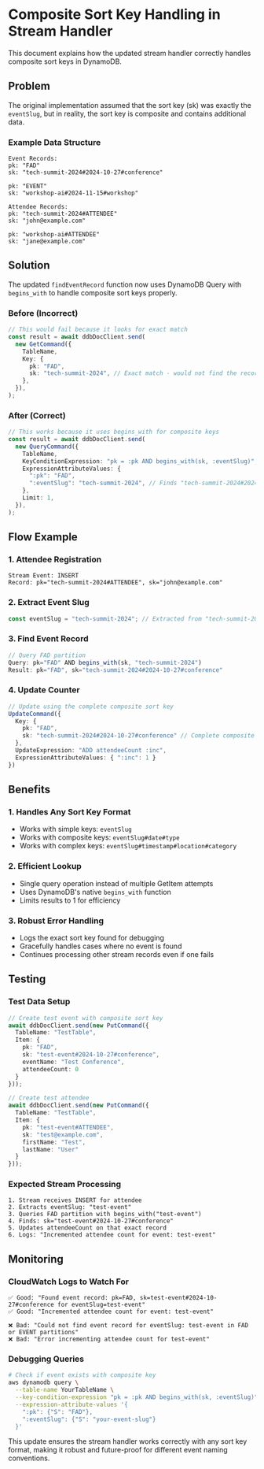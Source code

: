 # Composite Sort Key Handling in Stream Handler

This document explains how the updated stream handler correctly handles composite sort keys in DynamoDB.

## Problem

The original implementation assumed that the sort key (sk) was exactly the `eventSlug`, but in reality, the sort key is composite and contains additional data.

### Example Data Structure

```
Event Records:
pk: "FAD"
sk: "tech-summit-2024#2024-10-27#conference"

pk: "EVENT" 
sk: "workshop-ai#2024-11-15#workshop"

Attendee Records:
pk: "tech-summit-2024#ATTENDEE"
sk: "john@example.com"

pk: "workshop-ai#ATTENDEE"
sk: "jane@example.com"
```

## Solution

The updated `findEventRecord` function now uses DynamoDB Query with `begins_with` to handle composite sort keys properly.

### Before (Incorrect)
```typescript
// This would fail because it looks for exact match
const result = await ddbDocClient.send(
  new GetCommand({
    TableName,
    Key: {
      pk: "FAD",
      sk: "tech-summit-2024", // Exact match - would not find the record
    },
  }),
);
```

### After (Correct)
```typescript
// This works because it uses begins_with for composite keys
const result = await ddbDocClient.send(
  new QueryCommand({
    TableName,
    KeyConditionExpression: "pk = :pk AND begins_with(sk, :eventSlug)",
    ExpressionAttributeValues: {
      ":pk": "FAD",
      ":eventSlug": "tech-summit-2024", // Finds "tech-summit-2024#2024-10-27#conference"
    },
    Limit: 1,
  }),
);
```

## Flow Example

### 1. Attendee Registration
```
Stream Event: INSERT
Record: pk="tech-summit-2024#ATTENDEE", sk="john@example.com"
```

### 2. Extract Event Slug
```typescript
const eventSlug = "tech-summit-2024"; // Extracted from "tech-summit-2024#ATTENDEE"
```

### 3. Find Event Record
```typescript
// Query FAD partition
Query: pk="FAD" AND begins_with(sk, "tech-summit-2024")
Result: pk="FAD", sk="tech-summit-2024#2024-10-27#conference"
```

### 4. Update Counter
```typescript
// Update using the complete composite sort key
UpdateCommand({
  Key: {
    pk: "FAD",
    sk: "tech-summit-2024#2024-10-27#conference" // Complete composite key
  },
  UpdateExpression: "ADD attendeeCount :inc",
  ExpressionAttributeValues: { ":inc": 1 }
})
```

## Benefits

### 1. Handles Any Sort Key Format
- Works with simple keys: `eventSlug`
- Works with composite keys: `eventSlug#date#type`
- Works with complex keys: `eventSlug#timestamp#location#category`

### 2. Efficient Lookup
- Single query operation instead of multiple GetItem attempts
- Uses DynamoDB's native `begins_with` function
- Limits results to 1 for efficiency

### 3. Robust Error Handling
- Logs the exact sort key found for debugging
- Gracefully handles cases where no event is found
- Continues processing other stream records even if one fails

## Testing

### Test Data Setup
```typescript
// Create test event with composite sort key
await ddbDocClient.send(new PutCommand({
  TableName: "TestTable",
  Item: {
    pk: "FAD",
    sk: "test-event#2024-10-27#conference",
    eventName: "Test Conference",
    attendeeCount: 0
  }
}));

// Create test attendee
await ddbDocClient.send(new PutCommand({
  TableName: "TestTable", 
  Item: {
    pk: "test-event#ATTENDEE",
    sk: "test@example.com",
    firstName: "Test",
    lastName: "User"
  }
}));
```

### Expected Stream Processing
```
1. Stream receives INSERT for attendee
2. Extracts eventSlug: "test-event"
3. Queries FAD partition with begins_with("test-event")
4. Finds: sk="test-event#2024-10-27#conference"
5. Updates attendeeCount on that exact record
6. Logs: "Incremented attendee count for event: test-event"
```

## Monitoring

### CloudWatch Logs to Watch For
```
✅ Good: "Found event record: pk=FAD, sk=test-event#2024-10-27#conference for eventSlug=test-event"
✅ Good: "Incremented attendee count for event: test-event"

❌ Bad: "Could not find event record for eventSlug: test-event in FAD or EVENT partitions"
❌ Bad: "Error incrementing attendee count for test-event"
```

### Debugging Queries
```bash
# Check if event exists with composite key
aws dynamodb query \
  --table-name YourTableName \
  --key-condition-expression "pk = :pk AND begins_with(sk, :eventSlug)" \
  --expression-attribute-values '{
    ":pk": {"S": "FAD"},
    ":eventSlug": {"S": "your-event-slug"}
  }'
```

This update ensures the stream handler works correctly with any sort key format, making it robust and future-proof for different event naming conventions.